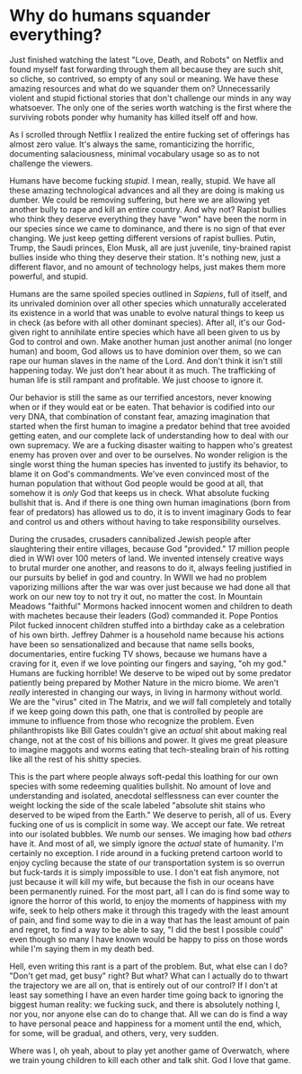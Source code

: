 # Why do humans squander everything?

Just finished watching the latest "Love, Death, and Robots" on Netflix and found myself fast forwarding through them all because they are such shit, so cliche, so contrived, so empty of any soul or meaning. We have these amazing resources and what do we squander them on? Unnecessarily violent and stupid fictional stories that don't challenge our minds in any way whatsoever. The only one of the series worth watching is the first where the surviving robots ponder why humanity has killed itself off and how.

As I scrolled through Netflix I realized the entire fucking set of offerings has almost zero value. It's always the same, romanticizing the horrific, documenting salaciousness, minimal vocabulary usage so as to not challenge the viewers.

Humans have become fucking *stupid*. I mean, really, stupid. We have all these amazing technological advances and all they are doing is making us dumber. We could be removing suffering, but here we are allowing yet another bully to rape and kill an entire country. And why not? Rapist bullies who think they deserve everything they have "won" have been the norm in our species since we came to dominance, and there is no sign of that ever changing. We just keep getting different versions of rapist bullies. Putin, Trump, the Saudi princes, Elon Musk, all are just juvenile, tiny-brained rapist bullies inside who thing they deserve their station. It's nothing new, just a different flavor, and no amount of technology helps, just makes them more powerful, and stupid.

Humans are the same spoiled species outlined in *Sapiens*, full of itself, and its unrivaled dominion over all other species which unnaturally accelerated its existence in a world that was unable to evolve natural things to keep us in check (as before with all other dominant species). After all, it's our God-given right to annihilate entire species which have all been given to us by God to control and own. Make another human just another animal (no longer human) and boom, God allows us to have dominion over them, so we can rape our human slaves in the name of the Lord.
And don't think it isn't still happening today. We just don't hear about it as much. The trafficking of human life is still rampant and profitable. We just choose to ignore it.

Our behavior is still the same as our terrified ancestors, never knowing when or if they would eat or be eaten. That behavior is codified into our very DNA, that combination of constant fear, amazing imagination that started when the first human to imagine a predator behind that tree avoided getting eaten, and our complete lack of understanding how to deal with our own supremacy. We are a fucking disaster waiting to happen who's greatest enemy has proven over and over to be ourselves. No wonder religion is the single worst thing the human species has invented to justify its behavior, to blame it on God's commandments. We've even convinced most of the human population that without God people would be good at all, that somehow it is *only* God that keeps us in check. What absolute fucking bullshit that is. And if there is one thing own human imaginations (born from fear of predators) has allowed us to do, it is to invent imaginary Gods to fear and control us and others without having to take responsibility ourselves.

During the crusades, crusaders cannibalized Jewish people after slaughtering their entire villages, because God "provided." 17 million people died in WWI over 100 meters of land. We invented intensely creative ways to brutal murder one another, and reasons to do it, always feeling justified in our pursuits by belief in god and country. In WWII we had no problem vaporizing millions after the war was over just because we had done all that work on our new toy to not try it out, no matter the cost. In Mountain Meadows "faithful" Mormons hacked innocent women and children to death with machetes because their leaders (God) commanded it. Pope Pontios Pilot fucked innocent children stuffed into a birthday cake as a celebration of his own birth. Jeffrey Dahmer is a household name because his actions have been so sensationalized and because that name sells books, documentaries, entire fucking TV shows, because we humans have a craving for it, even if we love pointing our fingers and saying, "oh my god." Humans are fucking horrible! We deserve to be wiped out by some predator patiently being prepared by Mother Nature in the micro biome. We aren't *really* interested in changing our ways, in living in harmony without world. We are the "virus" cited in The Matrix, and we *will* fall completely and totally if we keep going down this path, one that is controlled by people are immune to influence from those who recognize the problem. Even philanthropists like Bill Gates couldn't give an *actual* shit about making real change, not at the cost of his billions and power. It gives me great pleasure to imagine maggots and worms eating that tech-stealing brain of his rotting like all the rest of his shitty species.

This is the part where people always soft-pedal this loathing for our own species with some redeeming qualities bullshit. No amount of love and understanding and isolated, anecdotal selflessness can ever counter the weight locking the side of the scale labeled "absolute shit stains who deserved to be wiped from the Earth." We deserve to perish, all of us. Every fucking one of us is complicit in some way. We accept our fate. We retreat into our isolated bubbles. We numb our senses. We imaging how bad *others* have it. And most of all, we simply ignore the *actual* state of humanity. I'm certainly no exception. I ride around in a fucking pretend cartoon world to enjoy cycling because the state of our transportation system is so overrun but fuck-tards it is simply impossible to use. I don't eat fish anymore, not just because it will kill my wife, but because the fish in our oceans have been permanently ruined. For the most part, all I can do is find some way to ignore the horror of this world, to enjoy the moments of happiness with my wife, seek to help others make it through this tragedy with the least amount of pain, and find some way to die in a way that has the least amount of pain and regret, to find a way to be able to say, "I did the best I possible could" even though so many I have known would be happy to piss on those words while I'm saying them in my death bed.

Hell, even writing this rant is a part of the problem. But, what else can I do? "Don't get mad, get busy" right? But what? What can I actually do to thwart the trajectory we are all on, that is entirely out of our control? If I don't at least say something I have an even harder time going back to ignoring the biggest human reality: we fucking suck, and there is absolutely nothing I, nor you, nor anyone else can do to change that. All we can do is find a way to have personal peace and happiness for a moment until the end, which, for some, will be gradual, and others, very, very sudden.

Where was I, oh yeah, about to play yet another game of Overwatch, where we train young children to kill each other and talk shit. God I love that game.
